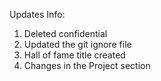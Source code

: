Updates Info:
1. Deleted confidential
2. Updated the git ignore file
3. Hall of fame title created
4. Changes in the Project section